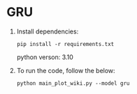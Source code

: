 # GRU
1. Install dependencies:
   ```
   pip install -r requirements.txt
   ```
   python verson: 3.10
   
3. To run the code, follow the below:
   ```
   python main_plot_wiki.py --model gru
   ```

